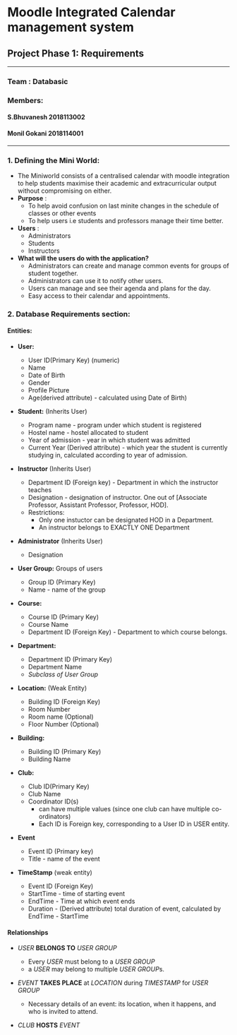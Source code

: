 # Moodle Integrated Calendar management system
## Project Phase 1: Requirements
 
---
### Team : Databasic
### Members: 
#### S.Bhuvanesh 2018113002
#### Monil Gokani 2018114001

---

### 1. Defining the Mini World:

+ The Miniworld consists of a centralised calendar with moodle integration to help students maximise their academic and extracurricular output without compromising on either.
+ **Purpose**    : 
  + To help avoid confusion on last minite changes in the schedule of classes or other events
  + To help users i.e students and professors manage their time better.
+ **Users** :
  + Administrators
  + Students 
  + Instructors
+ **What will the users do with the application?**
  + Administrators can create and manage common events for groups of student together.
  + Administrators can use it to notify other users.
  + Users can manage and see their agenda and plans for the day.
  + Easy access to their calendar and appointments.
  

###   2. Database Requirements section:

#### Entities:

+   **User:**
    +   User ID(Primary Key) (numeric)
    +   Name
    +   Date of Birth
    +   Gender
    +   Profile Picture
    +   Age(derived attribute) - calculated using Date of Birth)

+ **Student:** (Inherits User)
  + Program name - program under which student is registered
  + Hostel name - hostel allocated to student
  + Year of admission - year in which student was admitted 
  + Current Year (Derived attribute) - which year the student is currently studying in, calculated according to year of admission. 

+ **Instructor** (Inherits User)
  + Department ID (Foreign key) - Department in which the instructor teaches
  + Designation - designation of instructor. One out of [Associate Professor, Assistant Professor, Professor, HOD].
  + Restrictions:
    +   Only one instuctor can be designated HOD in a Department.
    +   An instructor belongs to EXACTLY ONE Department

+ **Administrator** (Inherits User)
  + Designation
  
+   **User Group:**
    Groups of users
    +   Group ID (Primary Key)
    +   Name - name of the group

+   **Course:**
    + Course ID (Primary Key)
    + Course Name
    + Department ID (Foreign Key) - Department to which course belongs.
  
+   **Department:**
    + Department ID (Primary Key)
    + Department Name
    + *Subclass of User Group*

+   **Location:** (Weak Entity)
    +   Building ID (Foreign Key)
    +   Room Number
    +   Room name (Optional)
    +   Floor Number (Optional)
  
+   **Building:**
    +   Building ID (Primary Key)
    +   Building Name
  
+   **Club:**
    +   Club ID(Primary Key)
    +   Club Name
    +   Coordinator ID(s) 
        +   can have multiple values (since one club can have multiple co-ordinators)
        +   Each ID is Foreign key, corresponding to a User ID in USER entity.
    
+   **Event** 
    +   Event ID (Primary key)
    +   Title - name of the event
    
+   **TimeStamp** (weak entity)
    +   Event ID (Foreign Key)
    +   StartTime - time of starting event
    +   EndTime - Time at which event ends
    +   Duration - (Derived attribute) total duration of event, calculated by EndTime - StartTime
 
 #### Relationships
 
 +  _USER_ **BELONGS TO** _USER GROUP_
    +   Every *USER* must belong to a *USER GROUP*
    +   a *USER* may belong to multiple *USER GROUP*s.
    
  + _EVENT_ **TAKES PLACE** at _LOCATION_ during _TIMESTAMP_ for _USER GROUP_
    +   Necessary details of an event: its location, when it happens, and who is invited to attend.
    
  + _CLUB_ **HOSTS** _EVENT_
        
